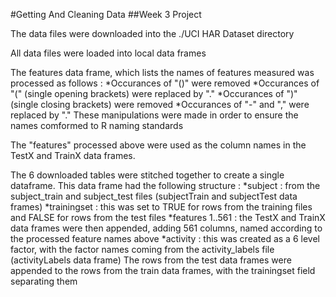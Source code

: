 #Getting And Cleaning Data 
##Week 3 Project 

The data files were downloaded into the ./UCI HAR Dataset directory

All data files were loaded into local data frames

The features data frame, which lists the names of features measured was processed as follows :
*Occurances of "()" were removed
*Occurances of "(" (single opening brackets) were replaced by "."
*Occurances of ")" (single closing brackets) were removed
*Occurances of "-" and "," were replaced by "."
These manipulations were made in order to ensure the names comformed to R naming standards

The "features" processed above were used as the column names in the TestX and TrainX data frames.

The 6 downloaded tables were stitched together to create a single dataframe.  This data frame had the following structure :
*subject : from the subject_train and subject_test files (subjectTrain and subjectTest data frames)
*trainingset : this was set to TRUE for rows from the training files and FALSE for rows from the test files
*features 1..561 : the TestX and TrainX data frames were then appended, adding 561 columns, named according to the processed feature names above
*activity : this was created as a 6 level factor, with the factor names coming from the activity_labels file (activityLabels data frame)
The rows from the test data frames were appended to the rows from the train data frames, with the trainingset field separating them


